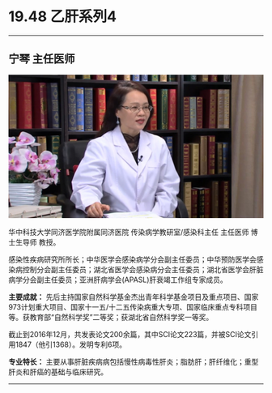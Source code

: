# 19.48 乙肝系列4

---

## 宁琴 主任医师

![1684330778526](image/c19_048/1684330778526.png)

华中科技大学同济医学院附属同济医院 传染病学教研室/感染科主任 主任医师 博士生导师 教授。

感染性疾病研究所所长；中华医学会感染病学分会副主任委员；中华预防医学会感染病控制分会副主任委员；湖北省医学会感染病分会主任委员；湖北省医学会肝脏病学分会副主任委员；亚洲肝病学会(APASL)肝衰竭工作组专家成员。

**主要成就：** 先后主持国家自然科学基金杰出青年科学基金项目及重点项目、国家973计划重大项目、国家十一五/十二五传染病重大专项、国家临床重点专科项目等。获教育部“自然科学奖”二等奖；获湖北省自然科学奖一等奖。

截止到2016年12月，共发表论文200余篇，其中SCI论文223篇，并被SCI论文引用1847（他引1368）。发明专利6项。

**专业特长：** 主要从事肝脏疾病病包括慢性病毒性肝炎；脂肪肝；肝纤维化；重型肝炎和肝癌的基础与临床研究。

---
